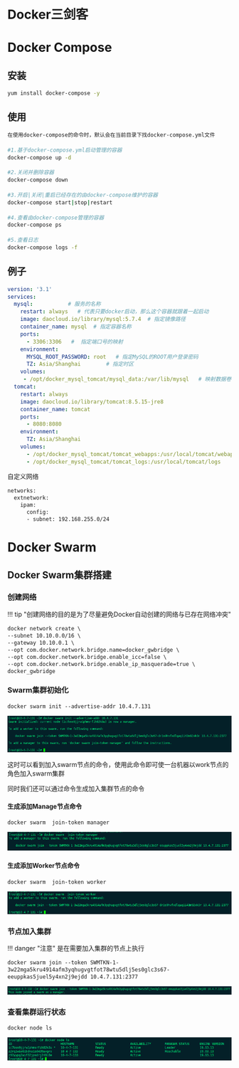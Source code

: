 # Docker三剑客

# Docker Compose

## 安装

```sh
yum install docker-compose -y
```



## 使用

```sh
在使用docker-compose的命令时，默认会在当前目录下找docker-compose.yml文件
 
#1.基于docker-compose.yml启动管理的容器
docker-compose up -d
 
#2.关闭并删除容器
docker-compose down
 
#3.开启|关闭|重启已经存在的由docker-compose维护的容器
docker-compose start|stop|restart
 
#4.查看由docker-compose管理的容器
docker-compose ps
 
#5.查看日志
docker-compose logs -f
```



## 例子

```yml
version: '3.1'
services:
  mysql:           # 服务的名称
    restart: always   # 代表只要docker启动，那么这个容器就跟着一起启动
    image: daocloud.io/library/mysql:5.7.4  # 指定镜像路径
    container_name: mysql  # 指定容器名称
    ports:
      - 3306:3306   #  指定端口号的映射
    environment:
      MYSQL_ROOT_PASSWORD: root   # 指定MySQL的ROOT用户登录密码
      TZ: Asia/Shanghai        # 指定时区
    volumes:
     - /opt/docker_mysql_tomcat/mysql_data:/var/lib/mysql   # 映射数据卷
  tomcat:
    restart: always
    image: daocloud.io/library/tomcat:8.5.15-jre8
    container_name: tomcat
    ports:
      - 8080:8080
    environment:
      TZ: Asia/Shanghai
    volumes:
      - /opt/docker_mysql_tomcat/tomcat_webapps:/usr/local/tomcat/webapps
      - /opt/docker_mysql_tomcat/tomcat_logs:/usr/local/tomcat/logs
```







自定义网络

```
networks:
  extnetwork:
    ipam:
      config:
      - subnet: 192.168.255.0/24
```



# Docker Swarm

## Docker Swarm集群搭建

### 创建网络

!!! tip "创建网络的目的是为了尽量避免Docker自动创建的网络与已存在网络冲突"

```shell
docker network create \
--subnet 10.10.0.0/16 \
--gateway 10.10.0.1 \
--opt com.docker.network.bridge.name=docker_gwbridge \
--opt com.docker.network.bridge.enable_icc=false \
--opt com.docker.network.bridge.enable_ip_masquerade=true \
docker_gwbridge
```

### Swarm集群初始化

```shell
docker swarm init --advertise-addr 10.4.7.131
```

![image-20201121132431049](../images/image-20201121132431049.png)

这时可以看到加入swarm节点的命令，使用此命令即可使一台机器以work节点的角色加入swarm集群

同时我们还可以通过命令生成加入集群节点的命令

#### 生成添加Manage节点命令

```shell
docker swarm  join-token manager
```

![image-20201121133217054](../images/image-20201121133217054.png)

#### 生成添加Worker节点命令

```shell
docker swarm  join-token worker
```

![image-20201121133150565](../images/image-20201121133150565.png)

### 节点加入集群

!!! danger "注意"
    是在需要加入集群的节点上执行 

```shell
docker swarm join --token SWMTKN-1-3w22mga5kru4914afm3yqhugvgtfot78wtu5dlj5es0glc3s67-eeuppkas5juel5y4xn2j9ejdd 10.4.7.131:2377
```

![image-20201121133416608](../images/image-20201121133416608.png)

### 查看集群运行状态

```
docker node ls
```

![image-20201121133442889](../images/image-20201121133442889.png)